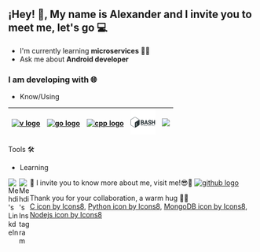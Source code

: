 ## ¡Hey! 🤖, My name is Alexander and I invite you to meet me, let's go 💻
- I'm currently learning **microservices** 🚢🐳
- Ask me about **Android developer**

### I am developing with 🌐

- Know/Using

| [<img src="https://img.icons8.com/color/480/000000/mongodb.png" alt="v logo" width="80">]()  | [<img src="https://img.icons8.com/color/480/000000/nodejs.png" alt="go logo" width="80">]() | [<img src="https://img.icons8.com/color/480/000000/python.png" alt="cpp logo" width="50">](https://isocpp.org/)  | [<img src="https://raw.githubusercontent.com/github/explore/80688e429a7d4ef2fca1e82350fe8e3517d3494d/topics/bash/bash.png" alt="bash logo" width="50">](https://www.gnu.org/software/bash/)  |[<img src="https://img.icons8.com/cute-clipart/64/000000/c.png">]()|
|---|---|---|---|---|

Tools 🛠️
- Learning

🦔 I invite you to know more about me, visit me!😎🧢
<a href="https://github.com/AlexanderVerse">
  <img src="https://cdn.jsdelivr.net/npm/simple-icons@3.1.0/icons/github.svg" alt="github logo" width="22px">
</a>
<a href="https://www.linkedin.com/in/alexander-rangel-gonzález-181656184/">
  <img align="left" alt="Mehdi's LinkdeIn" width="22px" src="https://cdn.jsdelivr.net/npm/simple-icons@v3/icons/linkedin.svg" />
</a>
<a href="https://www.instagram.com/alexandermonty92/">
  <img align="left" alt="Mehdi's Instagram" width="22px" src="https://cdn.jsdelivr.net/npm/simple-icons@v3/icons/instagram.svg" />
</a>

Thank you for your collaboration, a warm hug 💖😍   
<a href="https://icons8.com/icon/eMdBqh1N9IWw/c">C icon by Icons8</a>, 
<a href="https://icons8.com/icon/13441/python">Python icon by Icons8</a>, 
<a href="https://icons8.com/icon/74402/mongodb">MongoDB icon by Icons8</a>, 
<a href="https://icons8.com/icon/54087/nodejs">Nodejs icon by Icons8</a>
<!--
**AlexanderVerse/AlexanderVerse** is a ✨ _special_ ✨ repository because its `README.md` (this file) appears on your GitHub profile.

Here are some ideas to get you started:

- 🔭 I’m currently working on ...
- 🌱 I’m currently learning ...
- 👯 I’m looking to collaborate on ...
- 🤔 I’m looking for help with ...
- 💬 Ask me about ...
- 📫 How to reach me: ...
- 😄 Pronouns: ...
- ⚡ Fun fact: ...
-->
